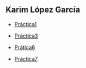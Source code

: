 ## Karim López García 

- [Práctica1](/practica-1.md)

- [Práctica3](https://github.com/kar64623/Prac3-extra)

- [Prática6](https://github.com/kar64623/prac6-extra)

- [Práctica7](https://github.com/kar64623/prac6-extra)
